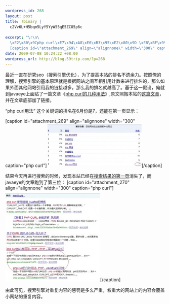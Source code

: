```yaml
--- 
wordpress_id: 268
layout: post
title: !binary |
  c2Vv6L+H5bqm5LyY5YyW55qE5ZCO5p6c

excerpt: "\r\n\
  \xE2\x80\x9Cphp curl\xE7\x94\xA8\xE6\xB3\x95\xE2\x80\x9D \xE8\xBF\x99\xE4\xB8\xAA\xE5\x85\xB3\xE9\x94\xAE\xE8\xAF\x8D\xE7\x9A\x84\xE6\x8E\x92\xE5\x90\x8D\xE5\x9C\xA86\xE6\x9C\x88\xE4\xBB\xBD\xE6\x98\xAF7\xEF\xBC\x8C\xE8\xBF\x98\xE8\x83\xBD\xE5\x9C\xA8\xE7\xAC\xAC\xE4\xB8\x80\xE9\xA1\xB5\xE6\x98\xBE\xE7\xA4\xBA\xEF\xBC\x9A\r\n\
  [caption id=\"attachment_269\" align=\"alignnone\" width=\"300\" caption=\"php curl\"]<a href=\"http://blog.59trip.com/wp-content/uploads/2009/07/php_curl.jpg\"><img src=\"http://blog.59trip.com/wp-content/uploads/2009/07/php_curl-300x137.jpg\" alt=\"php curl\" title=\"php_curl\" width=\"300\" height=\"137\" class=\"size-medium wp-image-269\" /></a>[/caption]"
date: 2009-07-08 10:24:22 +08:00
wordpress_url: http://blog.59trip.com/?p=268
---
```

最近一直在研究seo（搜索引擎优化），为了提高本站的排名不遗余力。按照俺的理解，搜索引擎的基本原理就是根据网站之间互相引用计数来进行排名的，那么如果外面其他网站引用我的链接越多，那么我的排名就越高了。基于这一假设，俺就到javaeye上面贴了一篇文章《<a href="http://www.javaeye.com/topic/415473">php curl的几种用法</a>》,原文照搬本站的<a href="http://blog.59trip.com/archives/160">这篇文章</a>，并在文章底部加了链接。

“php curl用法” 这个关键词的排名在6月份是7，还能在第一页显示：
<!--more-->
[caption id="attachment_269" align="alignnone" width="300" caption="php curl"]<a href="/assets/uploads/2009/07/php_curl.jpg"><img src="/assets/uploads/2009/07/php_curl-300x137.jpg" alt="php curl" title="php_curl" width="300" height="137" class="size-medium wp-image-269" /></a>[/caption]

结果今天再进行搜索的时候，发现本站已经在<a href="http://google.com/search?q=php+curl%E7%94%A8%E6%B3%95">搜索结果的第一页</a>消失了，而javaeye的文章跑到了第三位：
[caption id="attachment_270" align="alignnone" width="300" caption="php curl"]<a href="/assets/uploads/2009/07/javaeye_php_curl.jpg"><img src="/assets/uploads/2009/07/javaeye_php_curl-300x286.jpg" alt="php curl" title="javaeye_php_curl" width="300" height="286" class="size-medium wp-image-270" /></a>[/caption]

由此可见，搜索引擎对重复内容的惩罚是多么严重，权重大的网站上的内容会覆盖小网站的重复内容。
